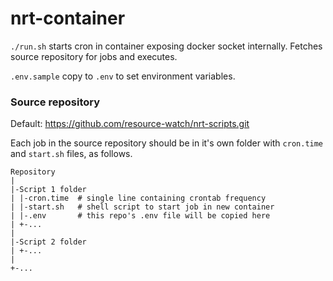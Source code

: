 # nrt-container

`./run.sh` starts cron in container exposing docker socket internally. Fetches source repository for jobs and executes.

`.env.sample` copy to `.env` to set environment variables.

### Source repository

Default: https://github.com/resource-watch/nrt-scripts.git

Each job in the source repository should be in it's own folder with `cron.time` and `start.sh` files, as follows.

```
Repository
|
|-Script 1 folder
| |-cron.time  # single line containing crontab frequency
| |-start.sh   # shell script to start job in new container
| |-.env       # this repo's .env file will be copied here
| +-...
|
|-Script 2 folder
| +-...
|
+-...
```
